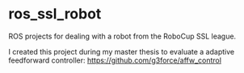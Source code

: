 # ros_ssl_robot

ROS projects for dealing with a robot from the RoboCup SSL league.

I created this project during my master thesis to evaluate a adaptive feedforward controller: https://github.com/g3force/affw_control
